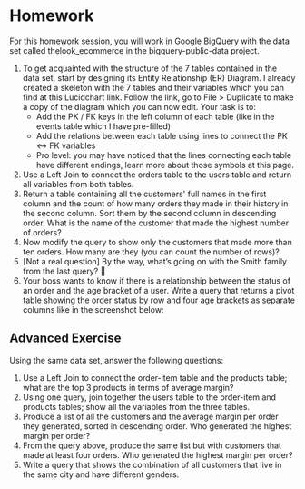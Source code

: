 # Homework
For this homework session, you will work in Google BigQuery with the data set called thelook_ecommerce in the bigquery-public-data project.

1. To get acquainted with the structure of the 7 tables contained in the data set, start by designing its Entity Relationship (ER) Diagram. I already created a skeleton with the 7 tables and their variables which you can find at this Lucidchart link. Follow the link, go to File > Duplicate to make a copy of the diagram which you can now edit. Your task is to: 
   - Add the PK / FK keys in the left column of each table (like in the events table which I have pre-filled)
   - Add the relations between each table using lines to connect the PK <-> FK variables
   - Pro level: you may have noticed that the lines connecting each table have different endings, learn more about those symbols at this page.
2. Use a Left Join to connect the orders table to the users table and return all variables from both tables. 
3. Return a table containing all the customers' full names in the first column and the count of how many orders they made in their history in the second column. Sort them by the second column in descending order. What is the name of the customer that made the highest number of orders? 
4. Now modify the query to show only the customers that made more than ten orders. How many are they (you can count the number of rows)?
5. [Not a real question] By the way, what’s going on with the Smith family from the last query? 🤔
6. Your boss wants to know if there is a relationship between the status of an order and the age bracket of a user. Write a query that returns a pivot table showing the order status by row and four age brackets as separate columns like in the screenshot below:

## Advanced Exercise 

Using the same data set, answer the following questions: 

1. Use a Left Join to connect the order-item table and the products table; what are the top 3 products in terms of average margin?
2. Using one query, join together the users table to the order-item and products tables; show all the variables from the three tables.
3. Produce a list of all the customers and the average margin per order they generated, sorted in descending order. Who generated the highest margin per order?
4. From the query above, produce the same list but with customers that made at least four orders. Who generated the highest margin per order?
5. Write a query that shows the combination of all customers that live in the same city and have different genders.
